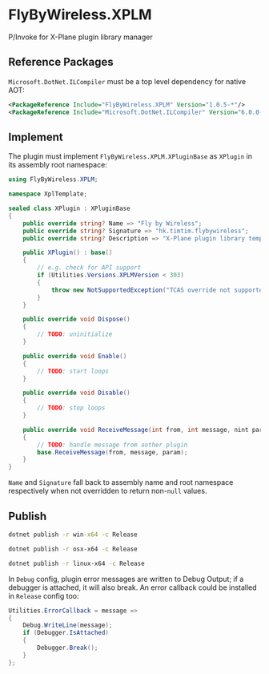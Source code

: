 # FlyByWireless.XPLM
P/Invoke for X-Plane plugin library manager

## Reference Packages
`Microsoft.DotNet.ILCompiler` must be a top level dependency for native AOT:
```xml
<PackageReference Include="FlyByWireless.XPLM" Version="1.0.5-*"/>
<PackageReference Include="Microsoft.DotNet.ILCompiler" Version="6.0.0-*"/>
```
## Implement
The plugin must implement `FlyByWireless.XPLM.XPluginBase` as `XPlugin` in its assembly root namespace:
```cs
using FlyByWireless.XPLM;

namespace XplTemplate;

sealed class XPlugin : XPluginBase
{
    public override string? Name => "Fly by Wireless";
    public override string? Signature => "hk.timtim.flybywireless";
    public override string? Description => "X-Plane plugin library template.";

    public XPlugin() : base()
    {
        // e.g. check for API support
        if (Utilities.Versions.XPLMVersion < 303)
        {
            throw new NotSupportedException("TCAS override not supported.");
        }
    }

    public override void Dispose()
    {
        // TODO: uninitialize
    }

    public override void Enable()
    {
        // TODO: start loops
    }

    public override void Disable()
    {
        // TODO: stop loops
    }

    public override void ReceiveMessage(int from, int message, nint param)
    {
        // TODO: handle message from aother plugin
        base.ReceiveMessage(from, message, param);
    }
}
```
`Name` and `Signature` fall back to assembly name and root namespace respectively when not overridden to return non-`null` values.
## Publish
```bat
dotnet publish -r win-x64 -c Release
```
```sh
dotnet publish -r osx-x64 -c Release
```
```sh
dotnet publish -r linux-x64 -c Release
```
In `Debug` config, plugin error messages are written to Debug Output; if a debugger is attached, it will also break. An error callback could be installed in `Release` config too:
```cs
Utilities.ErrorCallback = message =>
{
    Debug.WriteLine(message);
    if (Debugger.IsAttached)
    {
        Debugger.Break();
    }
};
```